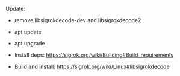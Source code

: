 Update:

- remove libsigrokdecode-dev and libsigrokdecode2

- apt update
- apt upgrade

- Install deps: https://sigrok.org/wiki/Building#Build_requirements

- Build and install: https://sigrok.org/wiki/Linux#libsigrokdecode 
